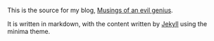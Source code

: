 This is the source for my blog, [Musings of an evil genius](https://the-eg.github.io).

It is written in markdown, with the content written by [Jekyll](https://jekyllrb.com/) using the minima theme.